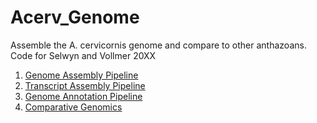 # Acerv_Genome
 Assemble the A. cervicornis genome and compare to other anthazoans. Code for Selwyn and Vollmer 20XX

1. [Genome Assembly Pipeline](Genome_Assembly_pipeline/genome_assembly.pipeline)
2. [Transcript Assembly Pipeline](Genome_Assembly_pipeline/transcriptome_assembly.pipeline)
3. [Genome Annotation Pipeline](Genome_Assembly_pipeline/maker.pipeline)
4. [Comparative Genomics](Genome_Assembly_pipeline/comparative_genomics.md)
